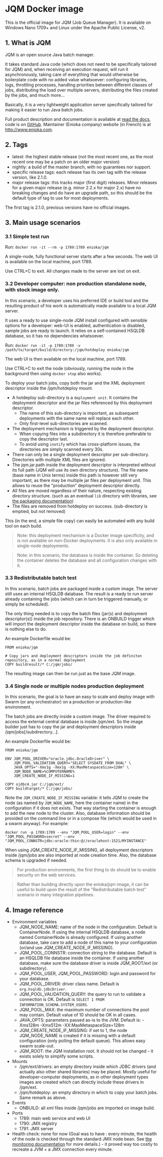 # JQM Docker image

This is the official image for JQM (Job Queue Manager). It is available on Windows Nano 1709+ and Linux under the Apache Public License, v2.


## 1. What is JQM

JQM is an open source Java batch manager. 

It takes standard Java code (which does not need to be specifically tailored for JQM) and, when receiving an execution request, will run it asynchronously, taking care of everything that would otherwise be boilerplate code with no added value whatsoever: configuring libraries, logs, throttling processes, handling priorities between different classes of jobs, distributing the load over multiple servers, distributing the files created by the jobs, and much more… 

Basically, it is a very lightweight application server specifically tailored for making it easier to run Java batch jobs.

Full product description and documentation is available at [read the docs](https://jqm.readthedocs.io), code is on [GitHub](https://github.com/enioka/jqm). Maintainer (Enioka company) website (in French) is at http://www.enioka.com.


## 2. Tags

* latest: the highest stable release (not the most recent one, as the most recent one may be a patch on an older major version)
* nightly: a build of the master branch, with no guarantees nor support.
* specific release tags: each release has its own tag with the release version, like 2.1.0.
* major release tags: this tracks major (first digit) releases. Minor releases for a given major release (e.g. minor 2.2.x for major 2.x) have no breaking changes and do have an upgrade path, so this should be the default type of tag to use for most deployments.

The first tag is 2.1.0, previous versions have no official images.


## 3. Main usage scenarios

### 3.1 Simple test run

Run: `docker run -it --rm -p 1789:1789 enioka/jqm`

A single-node, fully functional server starts after a few seconds. The web UI is available on the local machine, port 1789.

Use CTRL+C to exit. All changes made to the server are lost on exit.


### 3.2 Developer computer: non production standalone node, with stock image only.

In this scenario, a developer uses his preferred IDE or build tool and the resulting product of his work is automatically made available to a local JQM server.

It uses a ready to use single-node JQM install configured with sensible options for a developer: web-UI is enabled, authentication is disabled, sample jobs are ready to launch. It relies on a self-contained HSQLDB database, so it has no dependencies whatsoever.


Run: `docker run -it -p 1789:1789 -v /path/to/target/build/directory:/jqm/hotdeploy enioka/jqm`

The web UI is then available on the local machine, port 1789.

Use CTRL+C to exit the node (obviously, running the node in the background then using `docker stop` also works).

To deploy your batch jobs, copy both the jar and the XML deployment descriptor inside the /jqm/hotdeploy mount.
* A hotdeploy sub-directory is a `deployment unit`. It contains the deployment descriptor and the jar files referenced by this deployment descriptor.
  * The name of this sub-directory is important, as subsequent deployments with the same name will replace each other.
  * Only first-level sub-directories are scanned.
* The deployment mechanism is triggered by the deployment descriptor.
  * When copying files into a subdirectory it is therefore preferable to copy the descriptor last.
  * To avoid using `inotify` which has cross-platform issues, the directories are simply scanned every 30s.
* There can only be a single deployment descriptor per sub-directory. Directories with multiple XML files are ignored.
* The jqm.jar.path inside the deployment descriptor is interpreted without its full path (JQM will use its own directory structure). The file name (base name in Unix terms) inside this path is however still very important, as there may be multiple jar files per deployment unit. This allows to reuse the "production" deployment descriptor directly.
* All files are moved regardless of their nature, respecting existing directory structure. (such as an eventual `lib` directory with libraries, see [the packaging documentation](https://jqm.readthedocs.io/en/latest/jobs/packaging.html#libraries-handling))
* The files are removed from hotdeploy on success. (sub-directory is emptied, but not removed)

This (in the end, a simple file copy) can easily be automated with any build tool on each build.

> Note: this deployment mechanism is a Docker image specificity, and is not available on non-Docker deployments. It is also only available in single-node deployments.

> Note: in this scenario, the database is inside the container. So deleting the container deletes the database and all configuration changes with it.


### 3.3 Redistributable batch test

In this scenario, batch jobs are packaged inside a custom image. The server still uses an internal HSQLDB database. The result is a ready to run server already containing the jobs (which can in turn be triggered manually, or simply be scheduled).

The only thing needed is to copy the batch files (jar(s) and deployment descriptor(s)) inside the job repository. There is an ONBUILD trigger which will import the deployment descriptor inside the database on build, so there is nothing else to do.

An example Dockerfile would be:
```
FROM enioka/jqm

# Copy jars and deployment descriptors inside the job definiton repository, as in a normal deployment
COPY buildresult/* C:/jqm/jobs/
```

The resulting image can then be run just as the base JQM image.


### 3.4 Single node or multiple nodes production deployment

In this scenario, the goal is to have an easy to scale and deploy image with Swarm (or any orchestrator) on a production or production-like environment.

The batch jobs are directly inside a custom image. The driver required to access the external central database is inside /jqm/ext.
So the image builder just has to copy the jar and deployment descriptors inside /jqm/jobs[/subdirectory...].

An example Dockerfile would be:
```
FROM enioka/jqm

ENV JQM_POOL_DRIVER="oracle.jdbc.OracleDriver" \
    JQM_POOL_VALIDATION_QUERY="SELECT SYSDATE FROM DUAL" \
    JAVA_OPTS="-Xms1g -Xmx1g -XX:MaxMetaspaceSize=128m" \
    JQM_NODE_NAME=%COMPUTERNAME%
    JQM_CREATE_NODE_IF_MISSING=1

COPY ojdbc4.jar C:/jqm/ext/
COPY buildtarget/* C:/jqm/jobs/
```

Note the `JQM_CREATE_NODE_IF_MISSING` variable: it tells JQM to create the node (as named by `JQM_NODE_NAME`, here the container name) in the configuration if it does not exists. That way starting the container is enough to add the new node to the cluster. Also, database information should be provided on the command line or in a compose file (which would be used in a swarm anyway). For example:

`docker run -p 1789:1789 --env "JQM_POOL_USER=login" --env "JQM_POOL_PASSWORD=secret" --env "JQM_POOL_CONNSTR=jdbc:oracle:thin:@//oraclehost:1521/MYINSTANCE"`

When using JQM_CREATE_NODE_IF_MISSING, all deployment descriptors inside /jqm/jobs are also imported at node creation time. Also, the database schema is upgraded if needed.

> For production environments, the first thing to do should be to enable security on the web services.

> Rather than building directly upon the enioka/jqm image, it can be useful to build upon the result of the "Redistributable batch test" scenario in many integration pipelines.

## 4. Image reference

* Environment variables
  * JQM_NODE_NAME: name of the node in the configuration. Default is ContainerNode. If using the internal HSQLDB database, a node named ContainerNode is already configured. If using another database, take care to add a node of this name to your configuration (or/and use JQM_CREATE_NODE_IF_MISSING).
  * JQM_POOL_CONNSTR: connection string to the database. Default is an HSQLDB file database inside the container. If using another database, make sure the database driver is inside JQM_ROOT/ext (or subdirectory).
  * JQM_POOL_USER, JQM_POOL_PASSWORD: login and password for your database.
  * JQM_POOL_DRIVER: driver class name. Default is `org.hsqldb.jdbcDriver`.
  * JQM_POOL_VALIDATION_QUERY: the query to run to validate a connection is OK. Default is `SELECT 1 FROM INFORMATION_SCHEMA.SYSTEM_USERS`.
  * JQM_POOL_MAX: the maximum number of connections the pool may contain. Default value of 10 should be OK in all cases.
  * JAVA_OPTS: parameters passed as-is to the JVM. Default is: -Xms128m -Xmx512m -XX:MaxMetaspaceSize=128m
  * JQM_CREATE_NODE_IF_MISSING: if set to 1, the node JQM_NODE_NAME is created if it is missing with a default configuration (only polling the default queue). This allows easy swarm scale-out.
  * JQM_ROOT: the JQM installation root. It should not be changed - it exists solely to simplify some scripts.
* Mounts
  * /jqm/ext/drivers: an empty directory inside which JDBC drivers (and actually also other shared libraries) may be placed. Mostly useful for developer-computer deployments, as in other deployment types images are created which can directly include these drivers in /jqm/ext.
  * /jqm/hotdeploy: an empty directory in which to copy your batch jobs. Same remark as above.
* Events
  * ONBUILD: all xml files inside /jqm/jobs are imported on image build.
* Ports
  * 1789: main web service and web UI
  * 1790: JMX registry
  * 1791: JMX server
* Health check: none for now (Goal was to have : every minute, the health of the node is checked through the standard JMX node bean. See [the monitoring documentation](https://jqm.readthedocs.io/en/latest/admin/jmx.html) for more details.) - it proved way too costly to recreate a JVM + a JMX connection every minute.
